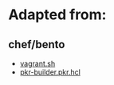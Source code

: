 # Adapted from:
## chef/bento
- [vagrant.sh](https://github.com/chef/bento/blob/main/packer_templates/scripts/_common/vagrant.sh)
- [pkr-builder.pkr.hcl](https://github.com/chef/bento/blob/main/packer_templates/pkr-builder.pkr.hcl)

